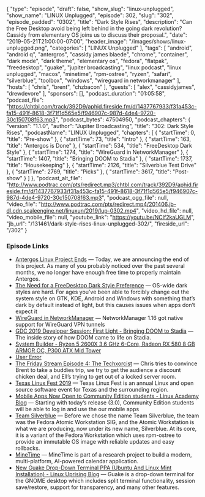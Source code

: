 {
  "type": "episode",
  "draft": false,
  "show_slug": "linux-unplugged",
  "show_name": "LINUX Unplugged",
  "episode": 302,
  "slug": "302",
  "episode_padded": "0302",
  "title": "Dark Style Rises",
  "description": "Can the Free Desktop avoid being left behind in the going dark revolution? Cassidy from elementary OS joins us to discuss their proposal.",
  "date": "2019-05-21T21:00:00-07:00",
  "header_image": "/images/shows/linux-unplugged.png",
  "categories": [
    "LINUX Unplugged"
  ],
  "tags": [
    "android",
    "android q",
    "antergros",
    "cassidy james blaede",
    "chrome",
    "container",
    "dark mode",
    "dark theme",
    "elementary os",
    "fedora",
    "flatpak",
    "freedesktop",
    "guake",
    "jupiter broadcasting",
    "linux podcast",
    "linux unplugged",
    "macos",
    "minetime",
    "rpm-ostree",
    "ryzen",
    "safari",
    "silverblue",
    "toolbox",
    "windows",
    "wireguard in networkmanager"
  ],
  "hosts": [
    "chris",
    "brent",
    "chzbacon"
  ],
  "guests": [
    "alex",
    "cassidyjames",
    "drewdevore"
  ],
  "sponsors": [],
  "podcast_duration": "01:05:58",
  "podcast_file": "https://chtbl.com/track/392D9/aphid.fireside.fm/d/1437767933/f31a453c-fa15-491f-8618-3f71f1d565e5/f946907c-987d-4de4-9720-30c150708f63.mp3",
  "podcast_bytes": 47504950,
  "podcast_chapters": {
    "version": "1.1.0",
    "author": "Jupiter Broadcasting",
    "title": "302: Dark Style Rises",
    "podcastName": "LINUX Unplugged",
    "chapters": [
      {
        "startTime": 0,
        "title": "Pre-show"
      },
      {
        "startTime": 73,
        "title": "Intro"
      },
      {
        "startTime": 163,
        "title": "Antergos is Done"
      },
      {
        "startTime": 534,
        "title": "FreeDesktop Dark Style"
      },
      {
        "startTime": 1274,
        "title": "WireGuard in NetworkManager"
      },
      {
        "startTime": 1407,
        "title": "Bringing DOOM to Stadia"
      },
      {
        "startTime": 1737,
        "title": "Housekeeping"
      },
      {
        "startTime": 2126,
        "title": "Silverblue Test Drive"
      },
      {
        "startTime": 2769,
        "title": "Picks"
      },
      {
        "startTime": 3617,
        "title": "Post-show"
      }
    ]
  },
  "podcast_alt_file": "http://www.podtrac.com/pts/redirect.mp3/chtbl.com/track/392D9/aphid.fireside.fm/d/1437767933/f31a453c-fa15-491f-8618-3f71f1d565e5/f946907c-987d-4de4-9720-30c150708f63.mp3",
  "podcast_ogg_file": null,
  "video_file": "http://www.podtrac.com/pts/redirect.mp4/201406.jb-dl.cdn.scaleengine.net/linuxun/2019/lup-0302.mp4",
  "video_hd_file": null,
  "video_mobile_file": null,
  "youtube_link": "https://youtu.be/NCIf2kaUGLM",
  "jb_url": "/131461/dark-style-rises-linux-unplugged-302/",
  "fireside_url": "/302"
}


### Episode Links

  * [Antergos Linux Project Ends](https://antergos.com/blog/antergos-linux-project-ends/ "Antergos Linux Project Ends") — Today, we are announcing the end of this project. As many of you probably noticed over the past several months, we no longer have enough free time to properly maintain Antergos.
  * [The Need for a FreeDesktop Dark Style Preference](https://medium.com/elementaryos/the-need-for-a-freedesktop-dark-style-preference-614f501ae4ca "The Need for a FreeDesktop Dark Style Preference") — OS-wide dark styles are hard. For ages you’ve been able to forcibly change out the system style on GTK, KDE, Android and Windows with something that’s dark by default instead of light, but this causes issues when apps don’t expect it
  * [WireGuard in NetworkManager](https://blogs.gnome.org/thaller/2019/03/15/wireguard-in-networkmanager/ "WireGuard in NetworkManager") — NetworkManager 1.16 got native support for WireGuard VPN tunnels
  * [GDC 2019 Developer Session: First Light - Bringing DOOM to Stadia](https://www.youtube.com/watch?v=qdz4b5psrhE "GDC 2019 Developer Session: First Light - Bringing DOOM to Stadia") — The inside story of how DOOM came to life on Stadia.
  * [System Builder - Ryzen 5 2600X 3.6 GHz 6-Core, Radeon RX 580 8 GB ARMOR OC, P300 ATX Mid Tower](https://pcpartpicker.com/list/7LhYvn "System Builder - Ryzen 5 2600X 3.6 GHz 6-Core, Radeon RX 580 8 GB ARMOR OC, P300 ATX Mid Tower")
  * [User Error](https://error.show/ "User Error")
  * [The Friday Stream Episode 4: The Techxorcist](https://fridaystream.com/4 "The Friday Stream Episode 4: The Techxorcist") — Chris tries to convince Brent to take a buddies trip, we try to get the audience a discount chicken deal, and Ell’s trying to get out of a locked server room.
  * [Texas Linux Fest 2019](https://2019.texaslinuxfest.org/ "Texas Linux Fest 2019") — Texas Linux Fest is an annual Linux and open source software event for Texas and the surrounding region.
  * [Mobile Apps Now Open to Community Edition students - Linux Academy Blog](https://linuxacademy.com/blog/mobile/mobile-apps-now-open-to-community-edition-students/ "Mobile Apps Now Open to Community Edition students - Linux Academy Blog") — Starting with today’s release (3.0), Community Edition students will be able to log in and use the our mobile apps 
  * [Team Silverblue](https://silverblue.fedoraproject.org/ "Team Silverblue") — Before we chose the name Team Silverblue, the team was the Fedora Atomic Workstation SIG, and the Atomic Workstation is what we are producing, now under its new name, Silverblue. At its core, it is a variant of the Fedora Workstation which uses rpm-ostree to provide an immutable OS image with reliable updates and easy rollbacks.
  * [MineTime](https://minetime.ai/ "MineTime") — MineTime is part of a research project to build a modern, multi-platform, AI-powered calendar application.
  * [New Guake Drop-Down Terminal PPA (Ubuntu And Linux Mint Installation) - Linux Uprising Blog](https://www.linuxuprising.com/2019/05/new-guake-drop-down-terminal-ppa-ubuntu.html?m=1 "New Guake Drop-Down Terminal PPA \(Ubuntu And Linux Mint Installation\) - Linux Uprising Blog") — Guake is a drop-down terminal for the GNOME desktop which includes split terminal functionality, session save/restore, support for transparency, and many other features.


